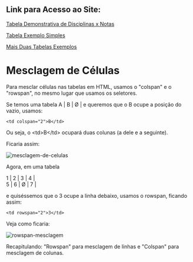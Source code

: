 ## Link para Acesso ao Site:

[Tabela Demonstrativa de Disciplinas x Notas](https://andersonr-o.github.io/Html-Css/Mesclagem-de-C%C3%A9lulas/tabela-desafio02.html)

[Tabela Exemplo Simples](https://andersonr-o.github.io/Html-Css/Mesclagem-de-C%C3%A9lulas/tabela03.html)

[Mais Duas Tabelas Exemplos](https://andersonr-o.github.io/Html-Css/Mesclagem-de-C%C3%A9lulas/tabela04(def).html)

# Mesclagem de Células

Para mesclar células nas tabelas em HTML, usamos o "colspan" e o "rowspan", no mesmo lugar que usamos os seletores.

Se temos uma tabela A | B | Ø | e queremos que o B ocupe a posição do vazio, usamos:

``<td colspan="2">B</td>``

Ou seja, o &lt;td&gt;B&lt;/td&gt; ocupará duas colunas (a dele e a seguinte).

Ficaria assim:

![mesclagem-de-celulas](https://user-images.githubusercontent.com/97858145/179429200-80d78b4d-806f-4ecf-a66d-d566baeaaff9.png)

Agora, em uma tabela

1 | 2 | 3 | 4 |<br>
5 | 6 | Ø | 7 |

e quiséssemos que o 3 ocupe a linha debaixo, usamos o rowspan, ficando assim:

``<td rowspan="2">3</td>``

Veja como ficaria:

![rowspan-mesclagem](https://user-images.githubusercontent.com/97858145/179429361-8bb73dc0-feaa-4bc1-aef0-6000d6a92797.png)

Recapitulando: "Rowspan" para mesclagem de linhas e "Colspan" para mesclagem de colunas.
